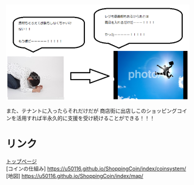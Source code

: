 <img width="500px" alt="テナント" src="./tenannto.png">

また、テナントに入ったらそれだけだが
商店街に出店しこのショッピングコインを活用すれば半永久的に支援を受け続けることができる！！！

# リンク <br>
[トップページ](https://u50116.github.io/ShoppingCoin/index/)<br>
[コインの仕組み] https://u50116.github.io/ShoppingCoin/index/coinsystem/<br>
[地図] https://u50116.github.io/ShoppingCoin/index/map/<br>
